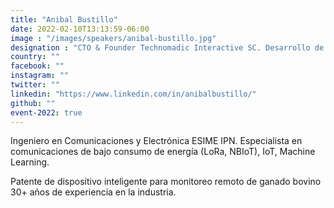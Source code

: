 ```yaml
---
title: "Anibal Bustillo"
date: 2022-02-10T13:13:59-06:00
image : "/images/speakers/anibal-bustillo.jpg"
designation : "CTO & Founder Technomadic Interactive SC. Desarrollo de soluciones IoT y sistemas de ML embebidos en el borde (Tiny ML and Edge Processing)"
country: ""
facebook: ""
instagram: ""
twitter: ""
linkedin: "https://www.linkedin.com/in/anibalbustillo/"
github: ""
event-2022: true
---
```


Ingeniero en Comunicaciones y Electrónica ESIME IPN.
Especialista en comunicaciones de bajo consumo de energía (LoRa, NBIoT), IoT, Machine Learning.

Patente de dispositivo inteligente para monitoreo remoto de ganado bovino 30+ años de experiencia en la industria.